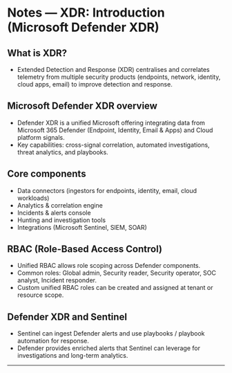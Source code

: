 # Notes — XDR: Introduction (Microsoft Defender XDR)

## What is XDR?

* Extended Detection and Response (XDR) centralises and correlates telemetry from multiple security products (endpoints, network, identity, cloud apps, email) to improve detection and response.

## Microsoft Defender XDR overview

* Defender XDR is a unified Microsoft offering integrating data from Microsoft 365 Defender (Endpoint, Identity, Email & Apps) and Cloud platform signals.
* Key capabilities: cross-signal correlation, automated investigations, threat analytics, and playbooks.

## Core components

* Data connectors (ingestors for endpoints, identity, email, cloud workloads)
* Analytics & correlation engine
* Incidents & alerts console
* Hunting and investigation tools
* Integrations (Microsoft Sentinel, SIEM, SOAR)

## RBAC (Role-Based Access Control)

* Unified RBAC allows role scoping across Defender components.
* Common roles: Global admin, Security reader, Security operator, SOC analyst, Incident responder.
* Custom unified RBAC roles can be created and assigned at tenant or resource scope.

## Defender XDR and Sentinel

* Sentinel can ingest Defender alerts and use playbooks / playbook automation for response.
* Defender provides enriched alerts that Sentinel can leverage for investigations and long-term analytics.

---
